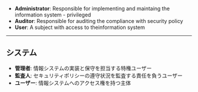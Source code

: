 
- **Administrator**: Responsible for implementing and maintaing the information system - privileged
- **Auditor**: Responsible for auditing the compliance with security policy
- **User**: A subject with access to theinformation system

---
## システム

- **管理者**: 情報システムの実装と保守を担当する特権ユーザー
- **監査人**: セキュリティポリシーの遵守状況を監査する責任を負うユーザー
- **ユーザー**: 情報システムへのアクセス権を持つ主体


